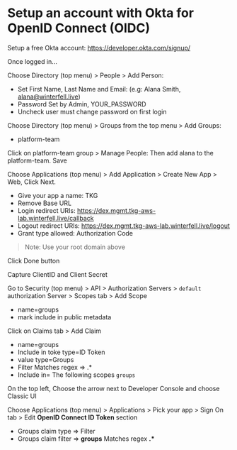 # Setup an account with Okta for OpenID Connect (OIDC)

Setup a free Okta account: https://developer.okta.com/signup/

Once logged in...

Choose Directory (top menu) > People > Add Person:
- Set First Name, Last Name and Email: (e.g: Alana Smith, alana@winterfell.live)
- Password Set by Admin, YOUR_PASSWORD
- Uncheck user must change password on first login


Choose Directory (top menu) > Groups from the top menu > Add Groups:
- platform-team

Click on platform-team group > Manage People: Then add alana to the platform-team. Save

Choose Applications (top menu) > Add Application > Create New App > Web, Click Next.
  - Give your app a name: TKG
  - Remove Base URL
  - Login redirect URIs: https://dex.mgmt.tkg-aws-lab.winterfell.live/callback
  - Logout redirect URIs: https://dex.mgmt.tkg-aws-lab.winterfell.live/logout
  - Grant type allowed: Authorization Code
> Note: Use your root domain above

Click Done button

Capture ClientID and Client Secret

Go to Security (top menu) > API > Authorization Servers > `default` authorization Server > Scopes tab > Add Scope
  - name=groups
  - mark include in public metadata

Click on Claims tab > Add Claim
  - name=groups
  - Include in toke type=ID Token
  - value type=Groups
  - Filter Matches regex => .*
  - Include in= The following scopes `groups`

On the top left, Choose the arrow next to Developer Console and choose Classic UI

Choose Applications (top menu) > Applications > Pick your app > Sign On tab > Edit **OpenID Connect ID Token** section
  - Groups claim type => Filter
  - Groups claim filter => **groups** Matches regex **.\***
